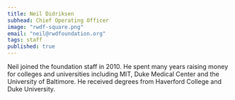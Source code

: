 ```yaml
---
title: Neil Didriksen
subhead: Chief Operating Officer
image: "rwdf-square.png"
email: "neil@rwdfoundation.org"
tags: staff
published: true
---
```


Neil joined the foundation staff in 2010. He spent many years raising money for colleges and universities including MIT, Duke Medical Center and the University of Baltimore. He received degrees from Haverford College and Duke University.